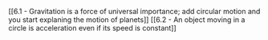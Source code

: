 [[6.1 -  Gravitation is a force of universal importance; add circular motion and you start explaning the motion of planets]]
[[6.2 - An object moving in a circle is acceleration even if its speed is constant]]